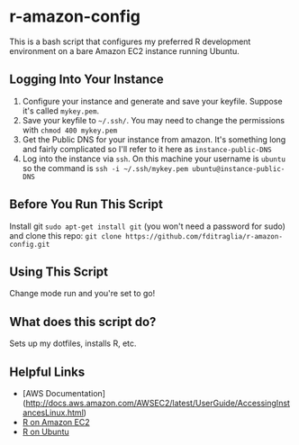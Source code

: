 r-amazon-config
===============

This is a bash script that configures my preferred R development environment on a bare Amazon EC2 instance running Ubuntu.

Logging Into Your Instance
---------------------------
1. Configure your instance and generate and save your keyfile. 
Suppose it's called ``mykey.pem``.
2. Save your keyfile to ``~/.ssh/``. You may need to change the permissions with ``chmod 400 mykey.pem``
3. Get the Public DNS for your instance from amazon.
It's something long and fairly complicated so I'll refer to it here as ``instance-public-DNS``
4. Log into the instance via ``ssh``. On this machine your username is ``ubuntu`` so the command is ``ssh -i ~/.ssh/mykey.pem ubuntu@instance-public-DNS``

Before You Run This Script
----------------------------
Install git ``sudo apt-get install git`` (you won't need a password for sudo) and clone this repo: ``git clone https://github.com/fditraglia/r-amazon-config.git``

Using This Script
-----------------
Change mode run and you're set to go!

What does this script do?
-------------------------
Sets up my dotfiles, installs R, etc.

Helpful Links
-------------
- [AWS Documentation] (http://docs.aws.amazon.com/AWSEC2/latest/UserGuide/AccessingInstancesLinux.html)
- [R on Amazon EC2](http://www.stat.yale.edu/~jay/EC2/CreateFromScratch.html)
- [R on Ubuntu](http://cran.r-project.org/bin/linux/ubuntu/README)

